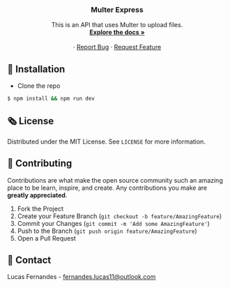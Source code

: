 <p align="center">
  <h3 align="center">Multer Express</h3>

  <p align="center">
    This is an API that uses Multer to upload files.
    <br />
    <a href="https://github.com/lucfersan/multer-express"><strong>Explore the docs »</strong></a>
    <br />
    <br />
    ·
    <a href="https://github.com/lucfersan/multer-express/issues">Report Bug</a>
    ·
    <a href="https://github.com/lucfersan/multer-express/issues">Request Feature</a>
  </p>
</p>

## 🚀 Installation

- Clone the repo
```bash
$ npm install && npm run dev
```

## 🗞️ License

Distributed under the MIT License. See `LICENSE` for more information.

## 🤝 Contributing

Contributions are what make the open source community such an amazing place to be learn, inspire, and create. Any contributions you make are **greatly appreciated**.

1. Fork the Project
2. Create your Feature Branch (`git checkout -b feature/AmazingFeature`)
3. Commit your Changes (`git commit -m 'Add some AmazingFeature'`)
4. Push to the Branch (`git push origin feature/AmazingFeature`)
5. Open a Pull Request

## 📧 Contact

Lucas Fernandes - fernandes.lucas11@outlook.com
